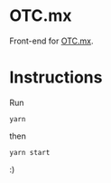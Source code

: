 # OTC.mx

Front-end for [OTC.mx](https://otc.mx).

# Instructions

Run
```
yarn
```
then
```
yarn start
```
:)
